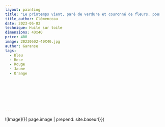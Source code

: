 ```yaml
---
layout: painting
title: "Le printemps vient, paré de verdure et couronné de fleurs, pour le grand rite de l’amour."    
title_author: Clémenceau  
date: 2023-06-02
technique: Huile sur toile
dimensions: 40x40
price: 400
image: 20230602-40X40.jpg
author: Garanse
tags:
  - Bleu
  - Rose
  - Rouge
  - Jaune
  - Orange
  
  
  
 
  
  
  
---
```

![Image]({{ page.image | prepend: site.baseurl}})

